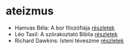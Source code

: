 # ateizmus

- Hamvas Béla: A bor filozófiája [részletek](../_details/Hamvas%20B%C3%A9la.md#id_776)
- Léo Taxil: A szórakoztató Biblia [részletek](../_details/L%C3%A9o%20Taxil.md#id_950)
- Richard Dawkins: Isteni téveszme [részletek](../_details/Richard%20Dawkins.md#id_363)